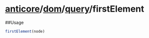 # [anticore](../../../../../#reference)/[dom](../../#reference)/[query](../#reference)/<a name="reference">firstElement</a>

##Usage

```js
firstElement(node)
```